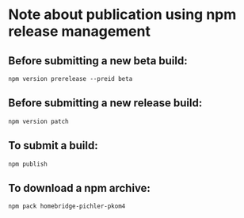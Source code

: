 # Note about publication using npm release management

## Before submitting a new beta build:
```
npm version prerelease --preid beta
```

## Before submitting a new release build:
```
npm version patch
```

## To submit a build:
```
npm publish
```

## To download a npm archive:
```
npm pack homebridge-pichler-pkom4
```
